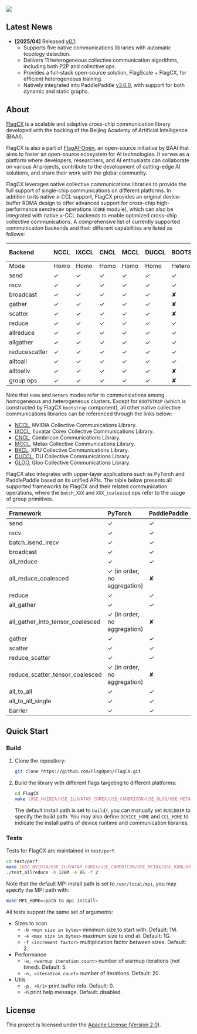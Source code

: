 [<img src="flagopen.png">](https://flagopen.baai.ac.cn/)

## Latest News
- **[2025/04]** Released [v0.1](https://github.com/FlagOpen/FlagCX/tree/release/v0.1): 
  - Supports five native communications libraries with automatic topology detection.
  - Delivers 11 heterogeneous collective communication algorithms, including both P2P and collective ops.
  - Provides a full-stack open-source solution, FlagScale + FlagCX, for efficient heterogeneous training.
  - Natively integrated into PaddlePaddle [v3.0.0](https://github.com/PaddlePaddle/Paddle/tree/v3.0.0), with support for both dynamic and static graphs.

## About

[FlagCX](https://github.com/FlagOpen/FlagCX.git) is a scalable and adaptive cross-chip communication library developed with the backing of the Beijing Academy of Artificial Intelligence (BAAI).

FlagCX is also a part of [FlagAI-Open](https://flagopen.baai.ac.cn/), an open-source initiative by BAAI that aims to foster an open-source ecosystem for AI technologies. It serves as a platform where developers, researchers, and AI enthusiasts can collaborate on various AI projects, contribute to the development of cutting-edge AI solutions, and share their work with the global community.

FlagCX leverages native collective communications libraries to provide the full support of single-chip communications on different platforms. In addition to its native x-CCL support, FlagCX provides an original device-buffer RDMA design to offer advanced support for cross-chip high-performance sendrecev operations (`CORE` module), which can also be integrated with native x-CCL backends to enable optimized cross-chip collective communications. A comprehensive list of currently supported communication backends and their different capabilities are listed as follows:

| Backend       | NCCL | IXCCL  | CNCL | MCCL | DUCCL| BOOTSTRAP | GLOO    | XCCL  | CORE+x-CCL |
|:--------------|:-----|:-------|:-----|:-----|:-----|:----------|:--------|:------|:-----------|
| Mode          | Homo | Homo   | Homo | Homo | Homo | Hetero    | Hetero  | Homo  | Hetero     |
| send          | ✓    | ✓      | ✓    | ✓    | ✓    |✓          | ✓       | ✓     | ✓          |
| recv          | ✓    | ✓      | ✓    | ✓    | ✓    |✓          | ✓       | ✓     | ✓          |
| broadcast     | ✓    | ✓      | ✓    | ✓    | ✓    |✘          | ✘       | ✓     | ✓          |
| gather        | ✓    | ✓      | ✓    | ✓    | ✓    |✘          | ✘       | ✓     | ✓          |
| scatter       | ✓    | ✓      | ✓    | ✓    | ✓    |✘          | ✘       | ✓     | ✓          |
| reduce        | ✓    | ✓      | ✓    | ✓    | ✓    |✓          | ✘       | ✓     | ✓          |
| allreduce     | ✓    | ✓      | ✓    | ✓    | ✓    |✓          | ✓       | ✓     | ✓          |
| allgather     | ✓    | ✓      | ✓    | ✓    | ✓    |✓          | ✓       | ✓     | ✓          |
| reducescatter | ✓    | ✓      | ✓    | ✓    | ✓    |✓          | ✘       | ✓     | ✓          |
| alltoall      | ✓    | ✓      | ✓    | ✓    | ✓    |✓          | ✓       | ✓     | ✓          |
| alltoallv     | ✓    | ✓      | ✓    | ✓    | ✓    |✘          | ✓       | ✓     | ✓          |
| group ops     | ✓    | ✓      | ✓    | ✓    | ✓    |✘          | ✘       | ✓     | ✘          |

Note that `Homo` and `Hetero` modes refer to communications among homogeneous and heterogeneous clusters. Except for `BOOTSTRAP` (which is constructed by FlagCX `bootstrap` component), all other native collective communications libraries can be referenced through the links below:

- [NCCL](https://github.com/NVIDIA/nccl), NVIDIA Collective Communications Library.
- [IXCCL](https://www.iluvatar.com/software?fullCode=cpjs-rj-rjz), Iluvatar Corex Collective Communications Library.
- [CNCL](https://www.cambricon.com/docs/sdk_1.7.0/cncl_1.2.1/user_guide/index.html#), Cambricon Communications Library.
- [MCCL](https://developer.metax-tech.com/softnova/metax), Metax Collective Communications Library.
- [BKCL](), XPU Collective Communications Library.
- [DUCCL](https://developer.sourcefind.cn), DU Collective Communications Library.
- [GLOO](https://github.com/facebookincubator/gloo), Gloo Collective Communications Library.

FlagCX also integrates with upper-layer applications such as PyTorch and PaddlePaddle based on its unified APIs. The table below presents all supported frameworks by FlagCX and their related communication operations, where the `batch_XXX` and `XXX_coalesced` ops refer to the usage of group primitives.

| Framework                         | PyTorch                      | PaddlePaddle |
|:----------------------------------|:-----------------------------|:-------------|
| send                              | ✓                            |✓             |
| recv                              | ✓                            |✓             |
| batch_isend_irecv                 | ✓                            |✓             |
| broadcast                         | ✓                            |✓             |
| all_reduce                        | ✓                            |✓             |
| all_reduce_coalesced              | ✓ (in order, no aggregation) |✘             |
| reduce                            | ✓                            |✓             |
| all_gather                        | ✓                            |✓             |
| all_gather_into_tensor_coalesced  | ✓ (in order, no aggregation) |✘             |
| gather                            | ✓                            |✓             |
| scatter                           | ✓                            |✓             |
| reduce_scatter                    | ✓                            |✓             |
| reduce_scatter_tensor_coalesced   | ✓ (in order, no aggregation) |✘             |
| all_to_all                        | ✓                            |✓             |
| all_to_all_single                 | ✓                            |✓             |
| barrier                           | ✓                            |✓             |

## Quick Start

### Build 
1. Clone the repository:
    ```sh
    git clone https://github.com/FlagOpen/FlagCX.git
    ```

2. Build the library with different flags targeting to different platforms:
    ```sh
    cd FlagCX
    make [USE_NVIDIA/USE_ILUVATAR_COREX/USE_CAMBRICON/USE_GLOO/USE_METAX/USE_KUNLUNXIN/USE_DU]=1
    ```
    The default install path is set to `build/`, you can manually set `BUILDDIR` to specify the build path. You may also define `DEVICE_HOME` and `CCL_HOME` to indicate the install paths of device runtime and communication libraries.

### Tests

Tests for FlagCX are maintained in `test/perf`.
```sh
cd test/perf
make [USE_NVIDIA/USE_ILUVATAR_COREX/USE_CAMBRICON/USE_METAX/USE_KUNLUNXIN/USE_DU]=1
./test_allreduce -b 128M -e 8G -f 2
```
Note that the default MPI install path is set to `/usr/local/mpi`, you may specify the MPI path with:
```sh
make MPI_HOME=<path to mpi install>
```

All tests support the same set of arguments:

* Sizes to scan
  * `-b <min size in bytes>` minimum size to start with. Default: 1M.
  * `-e <max size in bytes>` maximum size to end at. Default: 1G.
  * `-f <increment factor>` multiplication factor between sizes. Default: 2.
* Performance
  * `-w, <warmup iteration count>` number of warmup iterations (not timed). Default: 5.
  * `-n, <iteration count>` number of iterations. Default: 20.
* Utils
  * `-p, <0/1>` print buffer info. Default: 0.
  * `-h` print help message. Default: disabled.

## License

This project is licensed under the [Apache License (Version 2.0)](https://github.com/FlagOpen/FlagCX/blob/main/LICENSE).
